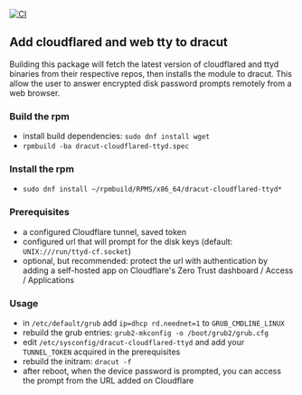 [![CI](https://github.com/tamisoft/dracut-cloudflared-ttyd/actions/workflows/main.yml/badge.svg)](https://github.com/tamisoft/dracut-cloudflared-ttyd/actions/workflows/main.yml)

## Add cloudflared and web tty to dracut
Building this package will fetch the latest version of cloudflared and ttyd binaries from their respective repos, then installs the module to dracut.
This allow the user to answer encrypted disk password prompts remotely from a web browser.

### Build the rpm
- install build dependencies: `sudo dnf install wget`
- `rpmbuild -ba dracut-cloudflared-ttyd.spec`

### Install the rpm
- `sudo dnf install ~/rpmbuild/RPMS/x86_64/dracut-cloudflared-ttyd*`

### Prerequisites
- a configured Cloudflare tunnel, saved token
- configured url that will prompt for the disk keys (default: `UNIX:///run/ttyd-cf.socket`)
- optional, but recommended: protect the url with authentication by adding a self-hosted app on Cloudflare's Zero Trust dashboard / Access / Applications

### Usage
- in `/etc/default/grub` add `ip=dhcp rd.neednet=1` to `GRUB_CMDLINE_LINUX`
- rebuild the grub entries: `grub2-mkconfig -o /boot/grub2/grub.cfg`
- edit `/etc/sysconfig/dracut-cloudflared-ttyd` and add your `TUNNEL_TOKEN` acquired in the prerequisites
- rebuild the initram: `dracut -f`
- after reboot, when the device password is prompted, you can access the prompt from the URL added on Cloudflare
